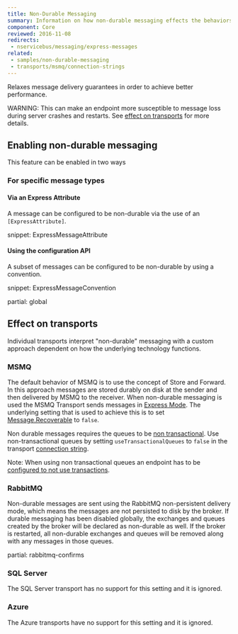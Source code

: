 ```yaml
---
title: Non-Durable Messaging
summary: Information on how non-durable messaging effects the behaviors of endpoints and message delivery.
component: Core
reviewed: 2016-11-08
redirects:
 - nservicebus/messaging/express-messages
related:
 - samples/non-durable-messaging
 - transports/msmq/connection-strings
---
```


Relaxes message delivery guarantees in order to achieve better performance.

WARNING: This can make an endpoint more susceptible to message loss during server crashes and restarts. See [effect on transports](#effect-on-transports) for more details.


## Enabling non-durable messaging

This feature can be enabled in two ways


### For specific message types


#### Via an Express Attribute

A message can be configured to be non-durable via the use of an `[ExpressAttribute]`.

snippet: ExpressMessageAttribute


#### Using the configuration API

A subset of messages can be configured to be non-durable by using a convention.

snippet: ExpressMessageConvention


partial: global


## Effect on transports

Individual transports interpret "non-durable" messaging with a custom approach dependent on how the underlying technology functions.


### MSMQ

The default behavior of MSMQ is to use the concept of Store and Forward. In this approach messages are stored durably on disk at the sender and then delivered by MSMQ to the receiver. When non-durable messaging is used the MSMQ Transport sends messages in [Express Mode](https://msdn.microsoft.com/en-us/library/ms704130). The underlying setting that is used to achieve this is to set [Message.Recoverable](https://msdn.microsoft.com/en-us/library/system.messaging.message.recoverable) to `false`.

Non durable messages requires the queues to be [non transactional](https://msdn.microsoft.com/en-us/library/ms704006). Use non-transactional queues by setting `useTransactionalQueues` to `false` in the transport [connection string](/transports/msmq/connection-strings.md).

Note: When using non transactional queues an endpoint has to be [configured to not use transactions](/transports/transactions.md#transactions-unreliable-transactions-disabled).


### RabbitMQ

Non-durable messages are sent using the RabbitMQ non-persistent delivery mode, which means the messages are not persisted to disk by the broker. If durable messaging has been disabled globally, the exchanges and queues created by the broker will be declared as non-durable as well. If the broker is restarted, all non-durable exchanges and queues will be removed along with any messages in those queues.

partial: rabbitmq-confirms


### SQL Server

The SQL Server transport has no support for this setting and it is ignored.


### Azure

The Azure transports have no support for this setting and it is ignored.
